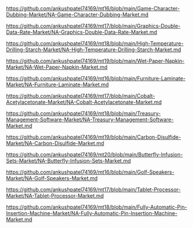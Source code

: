 <p><a href="https://github.com/ankushpatel74169/mt16/blob/main/Game-Character-Dubbing-Market/NA-Game-Character-Dubbing-Market.md">https://github.com/ankushpatel74169/mt16/blob/main/Game-Character-Dubbing-Market/NA-Game-Character-Dubbing-Market.md</a></p><p><a href="https://github.com/ankushpatel74169/mt17/blob/main/Graphics-Double-Data-Rate-Market/NA-Graphics-Double-Data-Rate-Market.md">https://github.com/ankushpatel74169/mt17/blob/main/Graphics-Double-Data-Rate-Market/NA-Graphics-Double-Data-Rate-Market.md</a></p><p><a href="https://github.com/ankushpatel74169/mt18/blob/main/High-Temperature-Drilling-Starch-Market/NA-High-Temperature-Drilling-Starch-Market.md">https://github.com/ankushpatel74169/mt18/blob/main/High-Temperature-Drilling-Starch-Market/NA-High-Temperature-Drilling-Starch-Market.md</a></p><p><a href="https://github.com/ankushpatel74169/mt19/blob/main/Wet-Paper-Napkin-Market/NA-Wet-Paper-Napkin-Market.md">https://github.com/ankushpatel74169/mt19/blob/main/Wet-Paper-Napkin-Market/NA-Wet-Paper-Napkin-Market.md</a></p><p><a href="https://github.com/ankushpatel74169/mt16/blob/main/Furniture-Laminate-Market/NA-Furniture-Laminate-Market.md">https://github.com/ankushpatel74169/mt16/blob/main/Furniture-Laminate-Market/NA-Furniture-Laminate-Market.md</a></p><p><a href="https://github.com/ankushpatel74169/mt17/blob/main/Cobalt-Acetylacetonate-Market/NA-Cobalt-Acetylacetonate-Market.md">https://github.com/ankushpatel74169/mt17/blob/main/Cobalt-Acetylacetonate-Market/NA-Cobalt-Acetylacetonate-Market.md</a></p><p><a href="https://github.com/ankushpatel74169/mt18/blob/main/Treasury-Management-Software-Market/NA-Treasury-Management-Software-Market.md">https://github.com/ankushpatel74169/mt18/blob/main/Treasury-Management-Software-Market/NA-Treasury-Management-Software-Market.md</a></p><p><a href="https://github.com/ankushpatel74169/mt19/blob/main/Carbon-Disulfide-Market/NA-Carbon-Disulfide-Market.md">https://github.com/ankushpatel74169/mt19/blob/main/Carbon-Disulfide-Market/NA-Carbon-Disulfide-Market.md</a></p><p><a href="https://github.com/ankushpatel74169/mt20/blob/main/Butterfly-Infusion-Sets-Market/NA-Butterfly-Infusion-Sets-Market.md">https://github.com/ankushpatel74169/mt20/blob/main/Butterfly-Infusion-Sets-Market/NA-Butterfly-Infusion-Sets-Market.md</a></p><p><a href="https://github.com/ankushpatel74169/mt16/blob/main/Golf-Speakers-Market/NA-Golf-Speakers-Market.md">https://github.com/ankushpatel74169/mt16/blob/main/Golf-Speakers-Market/NA-Golf-Speakers-Market.md</a></p><p><a href="https://github.com/ankushpatel74169/mt17/blob/main/Tablet-Processor-Market/NA-Tablet-Processor-Market.md">https://github.com/ankushpatel74169/mt17/blob/main/Tablet-Processor-Market/NA-Tablet-Processor-Market.md</a></p><p><a href="https://github.com/ankushpatel74169/mt18/blob/main/Fully-Automatic-Pin-Insertion-Machine-Market/NA-Fully-Automatic-Pin-Insertion-Machine-Market.md">https://github.com/ankushpatel74169/mt18/blob/main/Fully-Automatic-Pin-Insertion-Machine-Market/NA-Fully-Automatic-Pin-Insertion-Machine-Market.md</a></p>
